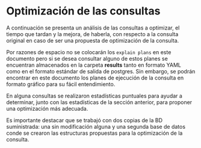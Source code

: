 # Optimización de las consultas

A continuación se presenta un análisis de las consultas a optimizar, el tiempo
que tardan y la mejora, de haberla, con respecto a la consulta original en 
caso de ser una propuesta de optimización de la consulta.

Por razones de espacio no se colocarán los `explain plans` en este documento
pero si se desea consultar alguno de estos planes se encuentran almacenados
en la carpeta **results** tanto en formato YAML como en el formato estándar de salida 
de postgres. Sin embargo, se podrán encontrar en este documento los planes de 
ejecución de la consulta en formato gráfico para su fácil entendimiento.

En alguna consultas se realizaron estadísticas puntuales para ayudar a determinar,
junto con las estadísticas de la sección anterior, para proponer una optimización
más adecuada.

Es importante destacar que se trabajó con dos copias de la BD suministrada: una 
sin modificación alguna y una segunda base de datos conde se crearon las estructuras
propuestas para la optimización de la consulta.

